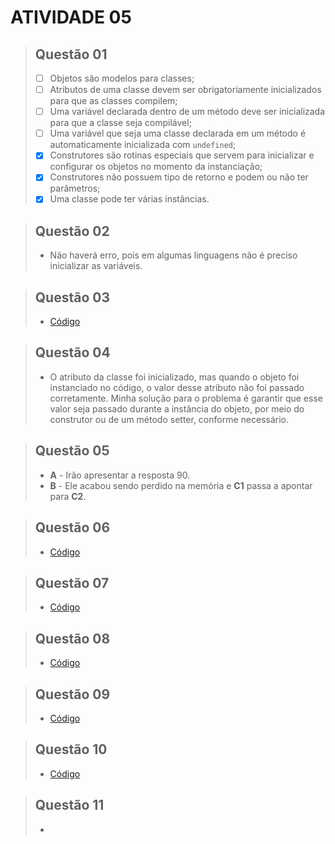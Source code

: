 # ATIVIDADE 05

> ## **Questão 01**
> - [ ] Objetos são modelos para classes;
> - [ ] Atributos de uma classe devem ser obrigatoriamente inicializados para que as classes compilem;
> - [ ] Uma variável declarada dentro de um método deve ser inicializada para que a classe seja compilável;
> - [ ] Uma variável que seja uma classe declarada em um método é automaticamente inicializada com `undefined`;
> - [x] Construtores são rotinas especiais que servem para inicializar e configurar os objetos no momento da instanciação;
> - [x] Construtores não possuem tipo de retorno e podem ou não ter parâmetros;
> - [x] Uma classe pode ter várias instâncias.

> ## **Questão 02**
> * Não haverá erro, pois em algumas linguagens não é preciso inicializar as variáveis.

> ## **Questão 03**
> - [Código](https://github.com/KaioGabriel-the/Programa-orientada-a-objetos/tree/f31beed267f1d2dbc0a55a19fdeb5c6662087b8b/atividade05/out/production/questoes/reservahotel)

> ## **Questão 04**
> * O atributo da classe foi inicializado, mas quando o objeto foi instanciado no código, o valor desse atributo não foi passado corretamente. Minha solução para o problema é garantir que esse valor seja passado durante a instância do objeto, por meio do construtor ou de um método setter, conforme necessário.

> ## **Questão 05**
> - **A** - Irão apresentar a resposta 90.
> - **B** - Ele acabou sendo perdido na memória e **C1** passa a apontar para **C2**.

> ## **Questão 06**
> - [Código](https://github.com/KaioGabriel-the/Programa-orientada-a-objetos/tree/ea7a50d2fb7af6db58884cd4b6a2ae8b89aaaad7/atividade05/out/production/questoes/saudacao)

> ## **Questão 07**
> - [Código](https://github.com/KaioGabriel-the/Programa-orientada-a-objetos/tree/219f7456935b08c8805919a8941cf0f23067fd7d/atividade05/out/production/questoes/triangulo)

> ## **Questão 08**
> - [Código](https://github.com/KaioGabriel-the/Programa-orientada-a-objetos/tree/c90aa59c87db143f7349d56d8ae037709a6393e7/atividade05/out/production/questoes/equipamento)

> ## **Questão 09**
> - [Código](https://github.com/KaioGabriel-the/Programa-orientada-a-objetos/tree/44561f29e4bc29ff65d684350172c1797a9a057b/atividade05/out/production/questoes/conta)

> ## **Questão 10**
> - [Código]()

> ## **Questão 11**
> - 
